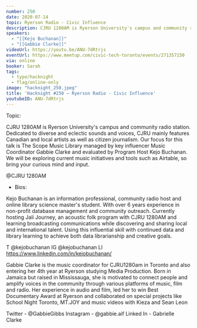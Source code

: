 ```yaml
---
number: 250
date: 2020-07-14
topic: Ryerson Radio - Civic Influence
description: CJRU 1280AM is Ryerson University's campus and community radio station. Dedicated to diverse and eclectic sounds and voices, CJRU mainly features Canadian and local artists as well as citizen journalism. Our focus for this talk is The Scope Music Library managed by key influencer Music Coordinator Gabbie Clarke and evaluated by Program Host Kejo Buchanan. We will be exploring current music initiatives and tools such as Airtable, so bring your curious mind and input.
speakers:
  - "[[Kejo Buchanan]]"
  - "[[Gabbie Clarke]]"
videoUrl: https://youtu.be/ANU-7dRtrjs
eventUrl: https://www.meetup.com/civic-tech-toronto/events/271357150
via: online
booker: Sarah
tags:
  - type/hacknight
  - flag/online-only
image: "hacknight_250.jpeg"
title: 'Hacknight #250 – Ryerson Radio - Civic Influence'
youtubeID: ANU-7dRtrjs
---
```


Topic:

CJRU 1280AM is Ryerson University's campus and community radio station. Dedicated to diverse and eclectic sounds and voices, CJRU mainly features Canadian and local artists as well as citizen journalism. Our focus for this talk is The Scope Music Library managed by key influencer Music Coordinator Gabbie Clarke and evaluated by Program Host Kejo Buchanan. We will be exploring current music initiatives and tools such as Airtable, so bring your curious mind and input.

@CJRU 1280AM

+ Bios:

Kejo Buchanan is an information professional, community radio host and online library science master's student. With over 6 years experience in non-profit database management and community outreach. Currently hosting Jali Journey, an acoustic folk program with CJRU 1280AM and learning broadcasting communications while discovering and sharing local and international talent. Using this influential skill with continued data and library learning to achieve both data librarianship and creative goals.

T @kejobuchanan
IG @kejobuchanan
LI https://www.linkedin.com/in/kejobuchanan/

Gabbie Clarke is the music coordinator for CJRU1280am in Toronto and also entering her 4th year at Ryerson studying Media Production. Born in Jamaica but raised in Mississauga, she is motivated to connect people and amplify voices in the community through various platforms of music, film and radio. Her experience in audio and film, led her to win Best Documentary Award at Ryerson and collaborated on special projects like School Night Toronto, MT.JOY and music videos with Kieza and Sean Leon

Twitter - @GabbieGibbs
Instagram - @gabbie.aif
Linked In - Gabrielle Clarke
